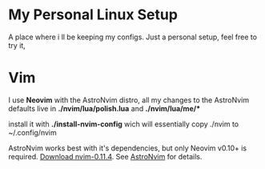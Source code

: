 # My Personal Linux Setup
A place where i ll be keeping my configs. Just a personal setup, feel free to try it,


# Vim
I use **Neovim** with the AstroNvim distro,
all my changes to the AstroNvim defaults live in **./nvim/lua/polish.lua** and **./nvim/lua/me/\***

install it with **./install-nvim-config** wich will essentially copy ./nvim to ~/.config/nvim

AstroNvim works best with it's dependencies, but only Neovim v0.10+ is required.
[Download nvim-0.11.4](https://github.com/neovim/neovim/releases/download/stable/nvim-linux-x86_64.appimage). 
See [AstroNvim](https://docs.astronvim.com/) for details.

